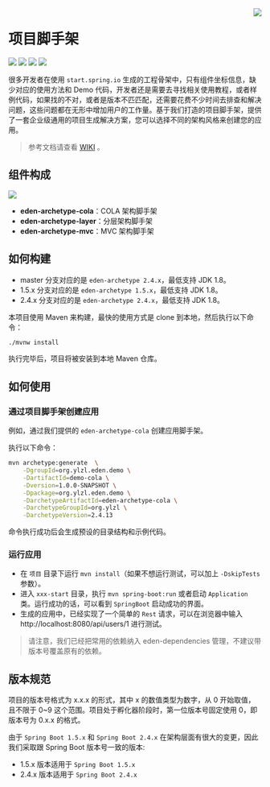 <img src="https://cdn.jsdelivr.net/gh/eden-lab/eden-lab-images/readme/icon.png" align="right" />

# 项目脚手架
![](https://cdn.jsdelivr.net/gh/eden-lab/eden-lab-images/readme/language-java-blue.svg) ![](https://cdn.jsdelivr.net/gh/eden-lab/eden-lab-images/readme/license-apache2.0-red.svg) ![](https://github.com/eden-lab/eden-archetype/workflows/build/badge.svg) ![](https://sonarcloud.io/api/project_badges/measure?project=eden-lab_eden-archetype&metric=alert_status)

很多开发者在使用 `start.spring.io` 生成的工程骨架中，只有组件坐标信息，缺少对应的使用方法和 Demo 代码，开发者还是需要去寻找相关使用教程，或者样例代码，如果找的不对，或者是版本不匹匹配，还需要花费不少时间去排查和解决问题，这些问题都在无形中增加用户的工作量。基于我们打造的项目脚手架，提供了一套企业级通用的项目生成解决方案，您可以选择不同的架构风格来创建您的应用。

> 参考文档请查看 [WIKI](https://github.com/eden-lab/eden-archetype/wiki) 。

## 组件构成

![](https://cdn.jsdelivr.net/gh/eden-lab/eden-lab-images/eden-archetype/component.png)

* **eden-archetype-cola**：COLA 架构脚手架
* **eden-archetype-layer**：分层架构脚手架
* **eden-archetype-mvc**：MVC 架构脚手架

## 如何构建
* master 分支对应的是 `eden-archetype 2.4.x`，最低支持 JDK 1.8。
* 1.5.x 分支对应的是 `eden-archetype 1.5.x`，最低支持 JDK 1.8。
* 2.4.x 分支对应的是 `eden-archetype 2.4.x`，最低支持 JDK 1.8。

本项目使用 Maven 来构建，最快的使用方式是 clone 到本地，然后执行以下命令：

```bash
./mvnw install
```

执行完毕后，项目将被安装到本地 Maven 仓库。

## 如何使用

### 通过项目脚手架创建应用

例如，通过我们提供的 `eden-archetype-cola` 创建应用脚手架。

执行以下命令：

```bash
mvn archetype:generate  \
    -DgroupId=org.ylzl.eden.demo \
    -DartifactId=demo-cola \
    -Dversion=1.0.0-SNAPSHOT \
    -Dpackage=org.ylzl.eden.demo \
    -DarchetypeArtifactId=eden-archetype-cola \
    -DarchetypeGroupId=org.ylzl \
    -DarchetypeVersion=2.4.13
```

命令执行成功后会生成预设的目录结构和示例代码。

### 运行应用

- 在 `项目` 目录下运行 `mvn install`（如果不想运行测试，可以加上 `-DskipTests` 参数）。
- 进入 `xxx-start` 目录，执行 `mvn spring-boot:run` 或者启动 `Application` 类。运行成功的话，可以看到 `SpringBoot` 启动成功的界面。
- 生成的应用中，已经实现了一个简单的 `Rest` 请求，可以在浏览器中输入 http://localhost:8080/api/users/1 进行测试。

> 请注意，我们已经把常用的依赖纳入 eden-dependencies 管理，不建议带版本号覆盖原有的依赖。

## 版本规范

项目的版本号格式为 x.x.x 的形式，其中 x 的数值类型为数字，从 0 开始取值，且不限于 0~9 这个范围。项目处于孵化器阶段时，第一位版本号固定使用 0，即版本号为 0.x.x 的格式。

由于 `Spring Boot 1.5.x` 和 `Spring Boot 2.4.x` 在架构层面有很大的变更，因此我们采取跟 Spring Boot 版本号一致的版本:

* 1.5.x 版本适用于 `Spring Boot 1.5.x`
* 2.4.x 版本适用于 `Spring Boot 2.4.x`
